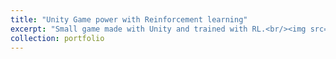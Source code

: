 ```yaml
---
title: "Unity Game power with Reinforcement learning"
excerpt: "Small game made with Unity and trained with RL.<br/><img src='/images/AimBot.gif'><br/><img src='/images/BallBot.gif'>"
collection: portfolio
---
```


